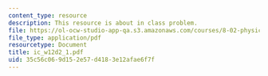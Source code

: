 ```yaml
---
content_type: resource
description: This resource is about in class problem.
file: https://ol-ocw-studio-app-qa.s3.amazonaws.com/courses/8-02-physics-ii-electricity-and-magnetism-spring-2007/35c56c069d152e57d4183e12afae6f7f_ic_w12d2_1.pdf
file_type: application/pdf
resourcetype: Document
title: ic_w12d2_1.pdf
uid: 35c56c06-9d15-2e57-d418-3e12afae6f7f
---
```

